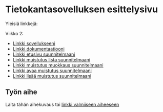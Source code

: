 # Tietokantasovelluksen esittelysivu

Yleisiä linkkejä:

Viikko 2:
* [Linkki sovellukseeni](http://haxjohan.users.cs.helsinki.fi/tsoha/muistutuslista)
* [Linkki dokumentaatiooni](https://github.com/Jhku/Tsoha-Bootstrap/tree/master/doc)
* [Linkki etusivu suunnitelmaani](http://haxjohan.users.cs.helsinki.fi/tsoha/etusivu)
* [Linkki muistutus lista suunnitelmaani](http://haxjohan.users.cs.helsinki.fi/tsoha/muistutuslista)
* [Linkki muistutus muokkaus suunnitelmaani](http://haxjohan.users.cs.helsinki.fi/tsoha/muokkaa)
* [Linkki avaa muistutus suunnitelmaani](http://haxjohan.users.cs.helsinki.fi/tsoha/avaamuistutus)
* [Linkki lisää muistutus suunnitelmaani](http://haxjohan.users.cs.helsinki.fi/tsoha/lisaamuistutus)

## Työn aihe

Laita tähän aihekuvaus tai [linkki valmiiseen aiheeseen](http://advancedkittenry.github.io/suunnittelu_ja_tyoymparisto/aiheet/Muistilista.html) 

